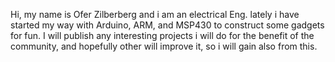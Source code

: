 Hi, my name is Ofer Zilberberg and i am an electrical Eng. lately i have started my way with Arduino, ARM, and MSP430 to construct some gadgets for fun.
I will publish any interesting projects i will do for the benefit of the community, and hopefully other will improve it, so i will gain also from this.
